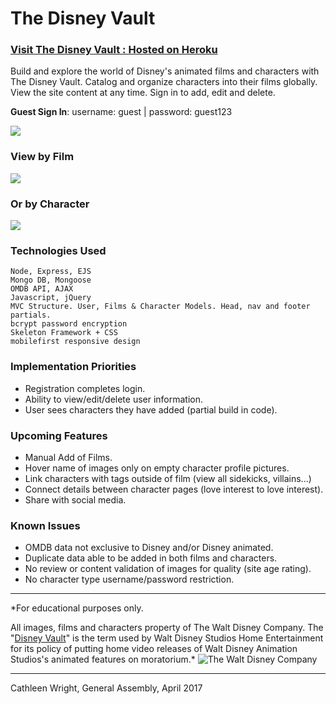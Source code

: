 # The Disney Vault

### [Visit The Disney Vault : Hosted on Heroku](https://thedisneyvault.herokuapp.com/)

Build and explore the world of Disney's animated films and characters with The Disney Vault.  Catalog and organize characters into their films globally.  View the site content at any time.  Sign in to add, edit and delete.

**Guest Sign In**:  username: guest | password: guest123

![](http://i.imgur.com/vxnAs2v.png)

### View by Film
![](http://i.imgur.com/aUTgaSl.png)

### Or by Character
![](http://i.imgur.com/oBYeJ32.png)

### Technologies Used

```
Node, Express, EJS
Mongo DB, Mongoose
OMDB API, AJAX
Javascript, jQuery
MVC Structure. User, Films & Character Models. Head, nav and footer partials.
bcrypt password encryption
Skeleton Framework + CSS
mobilefirst responsive design
```

### Implementation Priorities
+ Registration completes login.
+ Ability to view/edit/delete user information.
+ User sees characters they have added (partial build in code).

### Upcoming Features
+ Manual Add of Films.
+ Hover name of images only on empty character profile pictures.
+ Link characters with tags outside of film (view all sidekicks, villains...)
+ Connect details between character pages (love interest to love interest).
+ Share with social media.

### Known Issues
+ OMDB data not exclusive to Disney and/or Disney animated.
+ Duplicate data able to be added in both films and characters.
+ No review or content validation of images for quality (site age rating).
+ No character type username/password restriction.

---

*For educational purposes only.  

All images, films and characters property of The Walt Disney Company.
The "[Disney Vault](https://en.wikipedia.org/wiki/Disney_Vault)" is the term used by Walt Disney Studios Home Entertainment for its policy of putting home video releases of Walt Disney Animation Studios's animated features on moratorium.*
![The Walt Disney Company](http://logos-download.com/wp-content/uploads/2016/06/The_Walt_Disney_company_logo.png)

---

Cathleen Wright, General Assembly, April 2017
